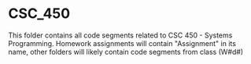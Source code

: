 # CSC_450
This folder contains all code segments related to CSC 450 - Systems Programming. 
Homework assignments will contain "Assignment" in its name, other folders will likely contain code segments from class (W#d#)
